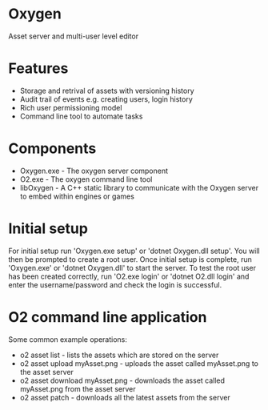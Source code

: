# Oxygen
Asset server and multi-user level editor

# Features
* Storage and retrival of assets with versioning history
* Audit trail of events e.g. creating users, login history
* Rich user permissioning model
* Command line tool to automate tasks

# Components
* Oxygen.exe - The oxygen server component
* O2.exe - The oxygen command line tool
* libOxygen - A C++ static library to communicate with the Oxygen server to embed within engines or games

# Initial setup
For initial setup run 'Oxygen.exe setup' or 'dotnet Oxygen.dll setup'. You will then be prompted to create a root user. Once initial setup is complete, run 'Oxygen.exe' or 'dotnet Oxygen.dll' to start the server. To test the root user has been created correctly, run 'O2.exe login' or 'dotnet O2.dll login' and enter the username/password and check the login is successful.

# O2 command line application
Some common example operations:
* o2 asset list - lists the assets which are stored on the server
* o2 asset upload myAsset.png - uploads the asset called myAsset.png to the asset server
* o2 asset download myAsset.png - downloads the asset called myAsset.png from the asset server
* o2 asset patch - downloads all the latest assets from the server
